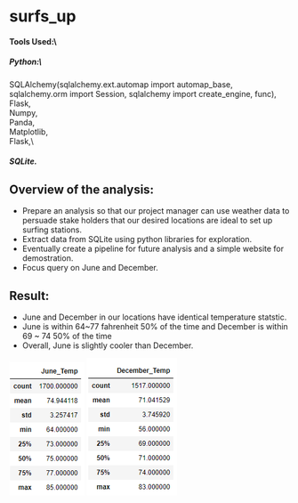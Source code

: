 # surfs_up
#### Tools Used:\
##### Python:\
SQLAlchemy(sqlalchemy.ext.automap import automap_base, sqlalchemy.orm import Session, sqlalchemy import create_engine, func),\
Flask,\
Numpy,\
Panda,\
Matplotlib,\
Flask,\
##### SQLite.
 
## Overview of the analysis: 
- Prepare an analysis so that our project manager can use weather data to persuade stake holders that our desired locations
are ideal to set up surfing stations.
- Extract data from SQLite using python libraries for exploration.
- Eventually create a pipeline for future analysis and a simple website for demostration.
- Focus query on June and December.

## Result:
- June and December in our locations have identical temperature statstic.
- June is within 64~77 fahrenheit 50% of the time and December is within 69 ~ 74 50% of the time
- Overall, June is slightly cooler than December.

![](IMG/June_Stats.PNG) ![](IMG/December_Stats.PNG)

